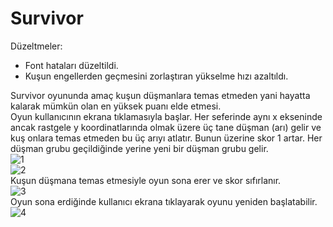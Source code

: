 # Survivor
Düzeltmeler:
  - Font hataları düzeltildi.
  - Kuşun engellerden geçmesini zorlaştıran yükselme hızı azaltıldı.


Survivor oyununda amaç kuşun düşmanlara temas etmeden yani hayatta kalarak mümkün olan en yüksek puanı elde etmesi.
<br>
Oyun kullanıcının ekrana tıklamasıyla başlar. Her seferinde aynı x ekseninde ancak rastgele y koordinatlarında olmak üzere üç tane düşman (arı) gelir ve kuş onlara temas etmeden bu üç arıyı atlatır. Bunun üzerine skor 1 artar. Her düşman grubu geçildiğinde yerine yeni bir düşman grubu gelir.
<br>
![1](https://github.com/kesradilan/Survivor/blob/vize/Survivor/ReadmeResimler/1.png)
<br>
![2](https://github.com/kesradilan/Survivor/blob/vize/Survivor/ReadmeResimler/2.png)
<br>
Kuşun düşmana temas etmesiyle oyun sona erer ve skor sıfırlanır.
<br>
![3](https://github.com/kesradilan/Survivor/blob/vize/Survivor/ReadmeResimler/3.png)
<br>
Oyun sona erdiğinde kullanıcı ekrana tıklayarak oyunu yeniden başlatabilir.
<br>
![4](https://github.com/kesradilan/Survivor/blob/vize/Survivor/ReadmeResimler/4.png)
